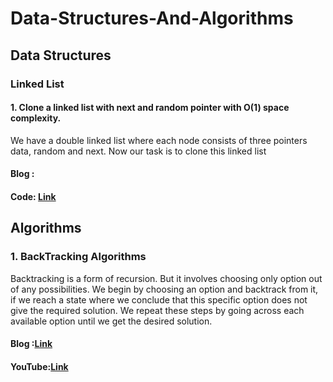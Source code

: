 # Data-Structures-And-Algorithms

## Data Structures
### Linked List
#### 1. Clone a linked list with next and random pointer with O(1) space complexity.
We have a double linked list where each node consists of three pointers data, random and next. Now our task is to clone this linked list 
#### Blog :
#### Code: [Link](https://github.com/nanditahans/Data-Structures-And-Algorithms.git)
  
 

## Algorithms
### 1. BackTracking Algorithms
Backtracking is a form of recursion. But it involves choosing only option out of any possibilities. 
We begin by choosing an option and backtrack from it, if we reach a state where we conclude that this specific option does not give the required solution. 
We repeat these steps by going across each available option until we get the desired solution.
#### Blog :[Link](https://www.corevaluetech.com/blog/backtracking-algorithms)
#### YouTube:[Link](https://www.youtube.com/watch?v=nNaeYANiWUA&t=1255s)

